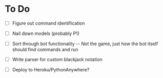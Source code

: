 # To Do

- [ ] Figure out command identification
- [ ] Nail down models (probably P1)
- [ ] Sort through bot functionality -- Not the game, just how the bot itself should find commands and run
- [ ] Write parser for custom blackjack notation
- [ ] Deploy to Heroku/PythonAnywhere?

